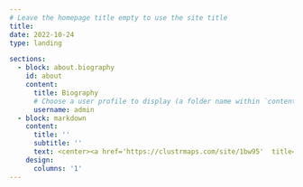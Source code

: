```yaml
---
# Leave the homepage title empty to use the site title
title:
date: 2022-10-24
type: landing

sections:
  - block: about.biography
    id: about
    content:
      title: Biography
      # Choose a user profile to display (a folder name within `content/authors/`)
      username: admin
  - block: markdown
    content:
      title: ''
      subtitle: ''
      text: <center><a href='https://clustrmaps.com/site/1bw95'  title='Visit tracker'><img src='//clustrmaps.com/map_v2.png?cl=ffffff&w=500&t=m&d=RJ-9BpR3nPPhm7slE3OgXRPbI71Yo8jKNdXiKoeSQUw'/></a></center>
    design:
      columns: '1'
---
```

